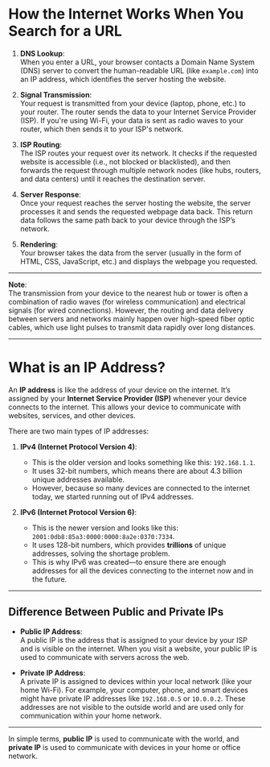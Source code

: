 # How the Internet Works When You Search for a URL

1. **DNS Lookup**:  
   When you enter a URL, your browser contacts a Domain Name System (DNS) server to convert the human-readable URL (like `example.com`) into an IP address, which identifies the server hosting the website.

2. **Signal Transmission**:  
   Your request is transmitted from your device (laptop, phone, etc.) to your router. The router sends the data to your Internet Service Provider (ISP). If you're using Wi-Fi, your data is sent as radio waves to your router, which then sends it to your ISP's network.

3. **ISP Routing**:  
   The ISP routes your request over its network. It checks if the requested website is accessible (i.e., not blocked or blacklisted), and then forwards the request through multiple network nodes (like hubs, routers, and data centers) until it reaches the destination server.

4. **Server Response**:  
   Once your request reaches the server hosting the website, the server processes it and sends the requested webpage data back. This return data follows the same path back to your device through the ISP’s network.

5. **Rendering**:  
   Your browser takes the data from the server (usually in the form of HTML, CSS, JavaScript, etc.) and displays the webpage you requested.

---

**Note**:  
The transmission from your device to the nearest hub or tower is often a combination of radio waves (for wireless communication) and electrical signals (for wired connections). However, the routing and data delivery between servers and networks mainly happen over high-speed fiber optic cables, which use light pulses to transmit data rapidly over long distances.

---

# What is an IP Address?

An **IP address** is like the address of your device on the internet. It’s assigned by your **Internet Service Provider (ISP)** whenever your device connects to the internet. This allows your device to communicate with websites, services, and other devices.

There are two main types of IP addresses:

1. **IPv4 (Internet Protocol Version 4)**:
   - This is the older version and looks something like this: `192.168.1.1`.
   - It uses 32-bit numbers, which means there are about 4.3 billion unique addresses available.
   - However, because so many devices are connected to the internet today, we started running out of IPv4 addresses.

2. **IPv6 (Internet Protocol Version 6)**:
   - This is the newer version and looks like this: `2001:0db8:85a3:0000:0000:8a2e:0370:7334`.
   - It uses 128-bit numbers, which provides **trillions** of unique addresses, solving the shortage problem.
   - This is why IPv6 was created—to ensure there are enough addresses for all the devices connecting to the internet now and in the future.

---

## Difference Between Public and Private IPs

- **Public IP Address**:  
  A public IP is the address that is assigned to your device by your ISP and is visible on the internet. When you visit a website, your public IP is used to communicate with servers across the web.

- **Private IP Address**:  
  A private IP is assigned to devices within your local network (like your home Wi-Fi). For example, your computer, phone, and smart devices might have private IP addresses like `192.168.0.5` or `10.0.0.2`. These addresses are not visible to the outside world and are used only for communication within your home network.

---

In simple terms, **public IP** is used to communicate with the world, and **private IP** is used to communicate with devices in your home or office network.

